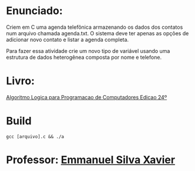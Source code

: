 # Enunciado:

Criem em C uma agenda telefônica armazenando os dados dos contatos num arquivo chamada agenda.txt. O sistema deve ter apenas as opções de adicionar novo contato e listar a agenda completa.

Para fazer essa atividade crie um novo tipo de variável usando uma estrutura de dados heterogênea composta por nome e telefone.

# Livro:
 [Algoritmo Logica para Programacao de Computadores Edicao 24º](https://github.com/andrrff/CC/files/6094571/algoritmo_.Logica.para.programacao.de.computadores.edicao24.pdf.pdf)

# Build
`gcc [arquivo].c && ./a`

# Professor: [Emmanuel Silva Xavier](https://github.com/emmanuelXavier)
